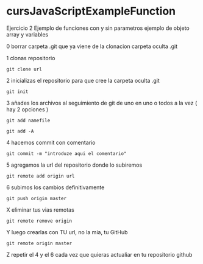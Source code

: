 # cursJavaScriptExampleFunction
Ejercicio 2 Ejemplo de funciones con y sin parametros
ejemplo de objeto array y variables

0 borrar carpeta .git que ya viene de la clonacion 
	carpeta oculta .git

1 clonas repositorio 

    git clone url

2 inicializas el repositorio para que cree la carpeta oculta .git


	git init

3 añades los archivos al seguimiento de git de uno en uno o todos a la vez ( hay 2 opciones )

	git add namefile

    git add -A

4 hacemos commit con comentario 

	git commit -m "introduze aqui el comentario"

5 agregamos la url del repositorio donde lo subiremos

	git remote add origin url

6 subimos los cambios definitivamente 

	git push origin master

X  eliminar tus vias remotas

	git remote remove origin

Y luego crearlas con TU url, no la mia, tu GitHub

	git remote origin master

Z repetir el 4 y el 6 cada vez que quieras actualiar en tu repositorio github